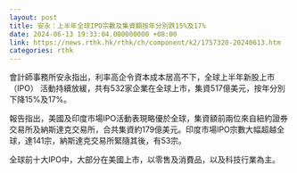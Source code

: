 ```yaml
---
layout: post
title: 安永：上半年全球IPO宗數及集資額按年分別跌15%及17%
date: 2024-06-13 19:33:04.000000000 +08:00
link: https://news.rthk.hk/rthk/ch/component/k2/1757320-20240613.htm
categories: rthk
---
```


會計師事務所安永指出，利率高企令資本成本居高不下，全球上半年新股上市（IPO） 活動持續放緩，共有532家企業在全球上市，集資517億美元，按年分別下降15%及17%。

報告指出，美國及印度市場IPO活動表現略優於全球，集資額前兩位來自紐約證券交易所及納斯達克交易所，合共集資約179億美元。印度市場IPO宗數大幅超越全球，達141宗，納斯達克交易所緊隨其後，有53宗。

全球前十大IPO中，大部分在美國上市，以零售及消費品，以及科技行業為主。
